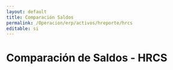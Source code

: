 ```yaml
---
layout: default
title: Comparación Saldos
permalink: /Operacion/erp/activos/hreporte/hrcs
editable: si
---
```


# Comparación de Saldos - HRCS


